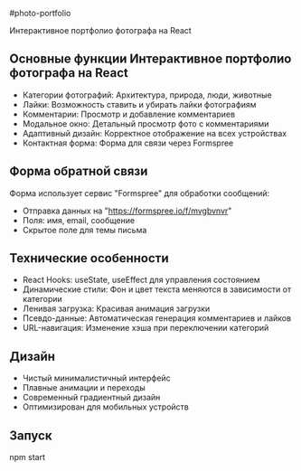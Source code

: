 #photo-portfolio

Интерактивное портфолио фотографа на React

## Основные функции Интерактивное портфолио фотографа на React

- Категории фотографий: Архитектура, природа, люди, животные
- Лайки: Возможность ставить и убирать лайки фотографиям
- Комментарии: Просмотр и добавление комментариев
- Модальное окно: Детальный просмотр фото с комментариями
- Адаптивный дизайн: Корректное отображение на всех устройствах
- Контактная форма: Форма для связи через Formspree

## Форма обратной связи

Форма использует сервис "Formspree" для обработки сообщений:
- Отправка данных на "https://formspree.io/f/mvgbvnvr"
- Поля: имя, email, сообщение
- Скрытое поле для темы письма

## Технические особенности

- React Hooks: useState, useEffect для управления состоянием
- Динамические стили: Фон и цвет текста меняются в зависимости от категории
- Ленивая загрузка: Красивая анимация загрузки
- Псевдо-данные: Автоматическая генерация комментариев и лайков
- URL-навигация: Изменение хэша при переключении категорий

## Дизайн
- Чистый минималистичный интерфейс
- Плавные анимации и переходы
- Современный градиентный дизайн
- Оптимизирован для мобильных устройств

## Запуск
npm start 
